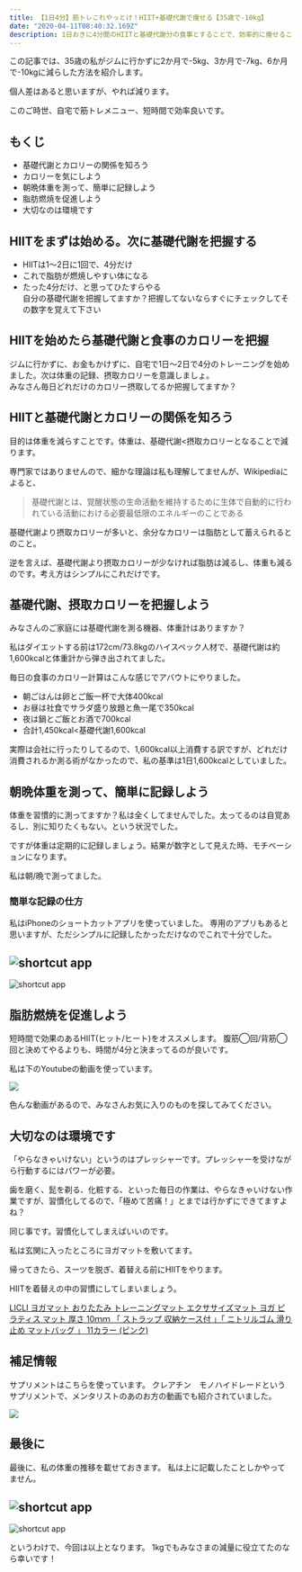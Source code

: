 ```yaml
---
title: 【1日4分】筋トレこれやっとけ！HIIT+基礎代謝で痩せる【35歳で-10kg】
date: "2020-04-11T08:40:32.169Z"
description: 1日おきに4分間のHIITと基礎代謝分の食事とすることで、効率的に痩せることができます。これが続けられないなら痩せられない。とりあえず家にヨガマット買ってやっとくべし。
---
```


<!-- ■キーワード
筋トレ　自宅
今日から家で筋トレやるぞ。本気だす。さて、どうやるんだ。続くかな。-->
<!-- 問題提起：読者が抱えている悩みや問題を明確にする。-->

<!-- 結果の明示：あなたの記事を読むとどうなるのかを具体的に伝える。-->

この記事では、35歳の私がジムに行かずに2か月で-5kg、3か月で-7kg、6か月で-10kgに減らした方法を紹介します。

個人差はあると思いますが、やれば減ります。

このご時世、自宅で筋トレメニュー、短時間で効率良いです。

## もくじ
- 基礎代謝とカロリーの関係を知ろう
- カロリーを気にしよう
- 朝晩体重を測って、簡単に記録しよう
- 脂肪燃焼を促進しよう
- 大切なのは環境です

## HIITをまずは始める。次に基礎代謝を把握する

- HIITは1〜2日に1回で、4分だけ
- これで脂肪が燃焼しやすい体になる
- たった4分だけ、と思ってひたすらやる  
自分の基礎代謝を把握してますか？把握してないならすぐにチェックしてその数字を覚えて下さい  

## HIITを始めたら基礎代謝と食事のカロリーを把握
ジムに行かずに、お金もかけずに、自宅で1日〜2日で4分のトレーニングを始めました。次は体重の記録、摂取カロリーを意識しましょ。  
みなさん毎日どれだけのカロリー摂取してるか把握してますか？

<!--③ 結果の根拠：②で示した結果が出る根拠を伝える。

④ 行動：読者の行動は？（マネタイズ設計）-->


## HIITと基礎代謝とカロリーの関係を知ろう
目的は体重を減らすことです。体重は、基礎代謝<摂取カロリーとなることで減ります。

専門家ではありませんので、細かな理論は私も理解してませんが、Wikipediaによると、

> 基礎代謝とは、覚醒状態の生命活動を維持するために生体で自動的に行われている活動における必要最低限のエネルギーのことである

基礎代謝より摂取カロリーが多いと、余分なカロリーは脂肪として蓄えられるとのこと。

逆を言えば、基礎代謝より摂取カロリーが少なければ脂肪は減るし、体重も減るのです。考え方はシンプルにこれだけです。

## 基礎代謝、摂取カロリーを把握しよう
みなさんのご家庭には基礎代謝を測る機器、体重計はありますか？

私はダイエットする前は172cm/73.8kgのハイスペック人材で、基礎代謝は約1,600kcalと体重計から弾き出されてました。

毎日の食事のカロリー計算はこんな感じでアバウトにやりました。

- 朝ごはんは卵とご飯一杯で大体400kcal
- お昼は社食でサラダ盛り放題と魚一尾で350kcal
- 夜は鍋とご飯とお酒で700kcal
- 合計1,450kcal<基礎代謝1,600kcal

実際は会社に行ったりしてるので、1,600kcal以上消費する訳ですが、どれだけ消費されるか測る術がなかったので、私の基準は1日1,600kcalとしていました。

## 朝晩体重を測って、簡単に記録しよう
体重を習慣的に測ってますか？私は全くしてませんでした。太ってるのは自覚あるし、別に知りたくもない。という状況でした。

ですが体重は定期的に記録しましょう。結果が数字として見えた時、モチベーションになります。

私は朝/晩で測ってました。

### 簡単な記録の仕方
私はiPhoneのショートカットアプリを使っていました。
専用のアプリもあると思いますが、ただシンプルに記録したかっただけなのでこれで十分でした。

![shortcut app](./photo.jpeg)
---
![shortcut app](./photo-2.jpeg)

## 脂肪燃焼を促進しよう
短時間で効果のあるHIIT(ヒット/ヒート)をオススメします。
腹筋◯回/背筋◯回と決めてやるよりも、時間が4分と決まってるのが良いです。

私は下のYoutubeの動画を使っています。

[![](https://img.youtube.com/vi/yFTA7RV_hLQ/0.jpg)](https://m.youtube.com/watch?v=yFTA7RV_hLQ)

色んな動画があるので、みなさんお気に入りのものを探してみてください。

## 大切なのは環境です
「やらなきゃいけない」というのはプレッシャーです。プレッシャーを受けながら行動するにはパワーが必要。

歯を磨く、髭を剃る、化粧する、といった毎日の作業は、やらなきゃいけない作業ですが、習慣化してるので、「極めて苦痛！」とまでは行かずにできてますよね？

同じ事です。習慣化してしまえばいいのです。

私は玄関に入ったところにヨガマットを敷いてます。

帰ってきたら、スーツを脱ぎ、着替える前にHIITをやります。

HIITを着替えの中の習慣にしてしまいましょう。

<a href="//af.moshimo.com/af/c/click?a_id=988992&amp;p_id=170&amp;pc_id=185&amp;pl_id=4062&amp;url=https%3A%2F%2Fwww.amazon.co.jp%2Fdp%2FB071L5QYFD" rel="nofollow"><img src="https://images-fe.ssl-images-amazon.com/images/I/41Rctw5aKwL.jpg" alt="" style="border: none;" /><br />LICLI ヨガマット おりたたみ トレーニングマット エクササイズマット ヨガ ピラティス マット 厚さ 10ｍｍ 「 ストラップ 収納ケース付 」「 ニトリルゴム 滑り止め マットバッグ 」 11カラー (ピンク)</a><img src="//i.moshimo.com/af/i/impression?a_id=988992&amp;p_id=170&amp;pc_id=185&amp;pl_id=4062" alt="" width="1" height="1" style="border: 0px;" />

## 補足情報
サプリメントはこちらを使っています。
クレアチン　モノハイドレードというサプリメントで、メンタリストのあのお方の動画でも紹介されていました。

[![](https://images-fe.ssl-images-amazon.com/images/I/51dva3sD8UL.jpg)](https://af.moshimo.com/af/c/click?a_id=988992&p_id=170&pc_id=185&pl_id=4062&url=https%3A%2F%2Fwww.amazon.co.jp%2Fdp%2FB011ZW8XT6)

## 最後に
最後に、私の体重の推移を載せておきます。
私は上に記載したことしかやってません。

![shortcut app](./photo-3.jpeg)
---
![shortcut app](./photo-4.jpeg)

というわけで、今回は以上となります。
1kgでもみなさまの減量に役立てたのなら幸いです！
